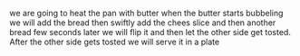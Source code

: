 we are going to heat the pan with butter when the butter starts bubbeling we will add the bread then swiftly add the chees slice and then another bread few seconds later we will flip it and then let the other side get tosted. After the other side gets tosted we will serve it in a plate 